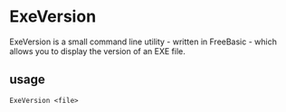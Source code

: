# ExeVersion

ExeVersion is a small command line utility - written in FreeBasic - which allows you to display the version of an EXE file.

## usage

```
ExeVersion <file>
```

